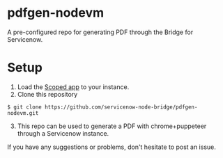 # pdfgen-nodevm
A pre-configured repo for generating PDF through the Bridge for Servicenow.

# Setup
1. Load the [Scoped app](https://github.com/servicenow-node-bridge/scoped-app) to your instance.
2. Clone this repository
```shell script
$ git clone https://github.com/servicenow-node-bridge/pdfgen-nodevm.git
```
3. This repo can be used to generate a PDF with chrome+puppeteer through a Servicenow instance.

If you have any suggestions or problems, don't hesitate to post an issue.